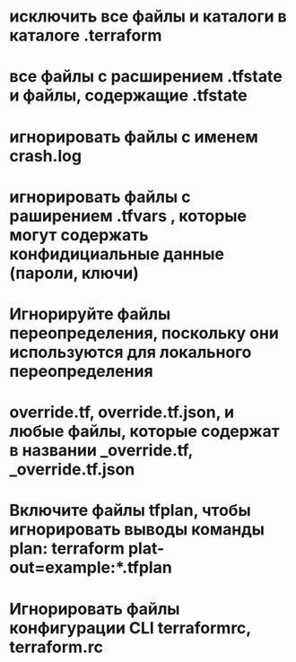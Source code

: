 # исключить все файлы и каталоги в каталоге .terraform
# все файлы с расширением .tfstate и файлы, содержащие .tfstate
# игнорировать файлы с именем crash.log
# игнорировать файлы с раширением .tfvars , которые могут содержать конфидициальные данные (пароли, ключи)
# Игнорируйте файлы переопределения, поскольку они используются для локального переопределения
# override.tf, override.tf.json, и любые файлы, которые содержат в названии _override.tf, _override.tf.json
# Включите файлы tfplan, чтобы игнорировать выводы команды plan: terraform plat-out=example:*.tfplan
# Игнорировать файлы конфигурации CLI terraformrc, terraform.rc